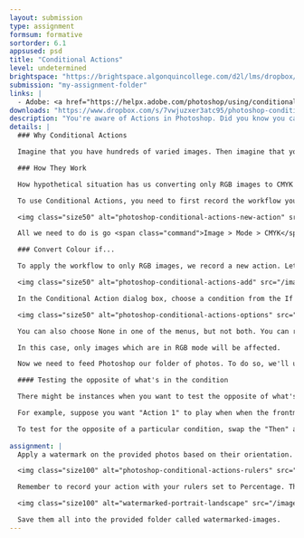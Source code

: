 ```yaml
---
layout: submission
type: assignment
formsum: formative
sortorder: 6.1
appsused: psd
title: "Conditional Actions"
level: undetermined
brightspace: "https://brightspace.algonquincollege.com/d2l/lms/dropbox/user/folder_submit_files.d2l?db=189396&grpid=0&isprv=0&bp=0&ou=227625"
submission: "my-assignment-folder"
links: |
  - Adobe: <a href="https://helpx.adobe.com/photoshop/using/conditional-actions-creative-cloud.html" target="_blank" title="x">Conditional Actions</a>
downloads: "https://www.dropbox.com/s/7vwjuzxer3atc95/photoshop-conditional-actions.zip?dl=1"
description: "You're aware of Actions in Photoshop. Did you know you can create if/then statements which setup conditions before an action is run?"
details: | 
  ### Why Conditional Actions

  Imagine that you have hundreds of varied images. Then imagine that you're tasked with editing only the ones which have a certain characteristic. Finding only those images would be very tedious. You could also overlook some images. Well, Conditional Actions let you build workflows that choose what to do based on one of several available conditions. This means you could target only the desired images based on that given characteristic.

  ### How They Work

  How hypothetical situation has us converting only RGB images to CMYK for production. We'll feed Photoshop a folder of photos that are a mix of colour modes. The action will convert the colour mode of only the RGB images to CMYK. The others will be left un-touched. Greyscale images can be placed in a document for print, so we can leave them alone too.

  To use Conditional Actions, you need to first record the workflow you want to use on the images. In our case, we'll record a *Convert to CMYK* workflow.

  <img class="size50" alt="photoshop-conditional-actions-new-action" src="/images/photoshop-conditional-actions/photoshop-conditional-actions-new-action.jpg">

  All we need to do is go <span class="command">Image > Mode > CMYK</span>, then save and close. <mark>Don't forget to stop recording.</mark> Now we have an action to run with conditions in the next step.

  ### Convert Colour if...

  To apply the workflow to only RGB images, we record a new action. Let's call it *IF RGB Convert to CMYK*. Click <span class="command">OK</span>. Choose Insert Conditional from the Actions panel menu.

  <img class="size50" alt="photoshop-conditional-actions-add" src="/images/photoshop-conditional-actions/photoshop-conditional-actions-add.jpg">

  In the Conditional Action dialog box, choose a condition from the If Current menu. Choose actions from the Then Play Action menu and the Else Play Action menu, and then, click OK.

  <img class="size50" alt="photoshop-conditional-actions-options" src="/images/photoshop-conditional-actions/photoshop-conditional-actions-options.jpg">

  You can also choose None in one of the menus, but not both. You can run an action only if a particular condition is false by choosing None as the Then Play Action and choosing the desired action as the Else Play Action.

  In this case, only images which are in RGB mode will be affected.

  Now we need to feed Photoshop our folder of photos. To do so, we'll use <span class="command">File > Automate > Batch...</span>

  #### Testing the opposite of what's in the condition

  There might be instances when you want to test the opposite of what's in a condition.

  For example, suppose you want "Action 1" to play when when the frontmost document is non-square. You would specify the conditional: "If Current Document is Square, Then Play Action None, Else Play Action "Action 1."

  To test for the opposite of a particular condition, swap the "Then" and "Else" actions.
  
assignment: |
  Apply a watermark on the provided photos based on their orientation. Use the provided watermarks. We'll have the conditional actions apply the portrait watermark to the portrait photos and the landscape watermarks to the landscape photos.

  <img class="size100" alt="photoshop-conditional-actions-rulers" src="/images/photoshop-conditional-actions/photoshop-conditional-actions-rulers.jpg">

  Remember to record your action with your rulers set to Percentage. This will make the watermarks scale to the same percentage of the canvas, making the size of your watermark more consistent.

  <img class="size100" alt="watermarked-portrait-landscape" src="/images/photoshop-conditional-actions/watermarked-portrait-landscape.jpg">

  Save them all into the provided folder called watermarked-images.
---
```

